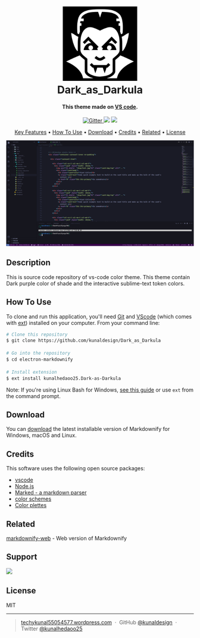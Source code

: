 <h1 align="center">
  <br>
  <a href="https://marketplace.visualstudio.com/items?itemName=kunalhedaoo25.Dark-as-Darkula"><img src="https://github.com/kunaldesign/Dark_as_Darkula/raw/HEAD/images/icon.png" alt="Dark_as_Darkula" width="200"></a>
  <br>
  Dark_as_Darkula
  <br>
</h1>

<h4 align="center">This theme made on <a href="https://code.visualstudio.com/" target="_blank">VS code</a>.</h4>

<p align="center">
  <a href="https://www.npmjs.com/package/yo">
    <img src="https://badge.fury.io/js/yo.svg"
         alt="Gitter">
  </a>
  <a href="https://github.com/kunaldesign/Dark_as_Darkula"><img src="https://badge.fury.io/gh/kunaldesign%2FDark_as_Darkula.svg"></a>
  <a href="https://www.instagram.com/kunal_hedaoo/">
      <img src="https://img.shields.io/badge/SayThanks.io-%E2%98%BC-1EAEDB.svg">
  </a>
  
</p>

<p align="center">
  <a href="#key-features">Key Features</a> •
  <a href="#how-to-use">How To Use</a> •
  <a href="#download">Download</a> •
  <a href="#credits">Credits</a> •
  <a href="#related">Related</a> •
  <a href="#license">License</a>
</p>

![screenshot](https://github.com/kunaldesign/Dark_as_Darkula/raw/HEAD/images/Screenshot_2021-12-02_11_02_53.png)

## Description

This is source code repository of vs-code color theme.
This theme contain Dark purple color of shade and the interactive sublime-text token colors.

## How To Use

To clone and run this application, you'll need [Git](https://git-scm.com) and [VScode](https://code.visualstudio.com/) (which comes with [ext](https://code.visualstudio.com/docs/editor/extension-marketplace)) installed on your computer. From your command line:

```zsh
# Clone this repository
$ git clone https://github.com/kunaldesign/Dark_as_Darkula

# Go into the repository
$ cd electron-markdownify

# Install extension
$ ext install kunalhedaoo25.Dark-as-Darkula
```

Note: If you're using Linux Bash for Windows, [see this guide](https://code.visualstudio.com/docs/editor/extension-marketplace) or use `ext` from the command prompt.

## Download

You can [download](https://github.com/kunaldesign/Dark_as_Darkula) the latest installable version of Markdownify for Windows, macOS and Linux.

## Credits

This software uses the following open source packages:

- [vscode](http://electron.atom.io/)
- [Node.js](https://nodejs.org/)
- [Marked - a markdown parser](https://www.readme-templates.com/)
- [color schemes](https://coolors.co/)
- [Color plettes](https://hexcolor.co/image-to-colors)

## Related

[markdownify-web](https://github.com/amitmerchant1990/markdownify-web) - Web version of Markdownify

## Support

<a href="https://stackoverflow.com/users/17478342/kunal-hedaoo">
 <img src="https://stackoverflow.design/assets/img/logos/so/logo-stackoverflow.png" width="160">
</a>

## License

MIT

---

> [techykunal55054577.wordpress.com](https://techykunal55054577.wordpress.com/) &nbsp;&middot;&nbsp;
> GitHub [@kunaldesign](https://github.com/kunaldesign) &nbsp;&middot;&nbsp;
> Twitter [@kunalhedaoo25](https://twitter.com/kunalhedaoo25)
